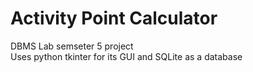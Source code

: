 # Activity Point Calculator
DBMS Lab semseter 5 project  
Uses python tkinter for its GUI and SQLite as a database 
